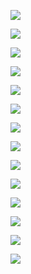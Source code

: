 ![](actionable-core-values.png)

![](backlog-sprint-conceptual.png)

![](define-lifeycycle-structure-with-help-from-sipoc.png)

![](define-product-team-execution-structure.png)

![](discover-structure-by-way-of-sipoc.png)

![](gatekeeper-poc.png)

![](infrastructure-layers.png)

![](laptop-to-anywhere.png)

![](many-to-many-small.png)

![](original-poc.png)

![](product-team-structures-by-way-of-taxonomy.png)

![](qbal2000.png)

![](sde-conceptual.png)

![](sidebar-proto.png)
